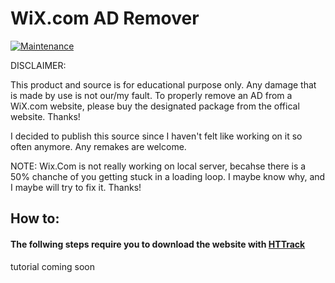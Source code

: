 # WiX.com AD Remover
 
 [![Maintenance](https://img.shields.io/badge/Maintained%3F-no-red.svg)](https://GitHub.com/MarvinTMavee/WiX-AdRemover/graphs/commit-activity)
 
DISCLAIMER:

This product and source is for educational purpose only. Any damage that is made by use is not our/my fault. To properly remove an AD from a WiX.com website, please buy the designated package from the offical website. Thanks!

I decided to publish this source since I haven't felt like working on it so often anymore. Any remakes are welcome.

NOTE: Wix.Com is not really working on local server, becahse there is a 50% chanche of you getting stuck in a loading loop.
I maybe know why, and I maybe will try to fix it. Thanks!

<h2>How to:</h2>

<h4><b>The follwing steps require you to download the website with <a href="https://www.httrack.com/page/2/en/index.html">HTTrack</a></b></h4>

tutorial coming soon
